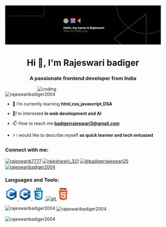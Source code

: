 ![logo](https://github.com/rajeswaribadiger2004/rajeswaribadiger2004/blob/main/rajeswaribanner.png)
<h1 align="center">Hi 👋, I'm Rajeswari badiger</h1>
<h3 align="center">A passionate frontend developer from India</h3>

<img align="right" alt="coding" width="400" src="https://user-images.githubusercontent.com/55389276/140866485-8fb1c876-9a8f-4d6a-98dc-08c4981eaf70.gif">

<p align="left"> <img src="https://komarev.com/ghpvc/?username=rajeswaribadiger2004&label=Profile%20views&color=0e75b6&style=flat" alt="rajeswaribadiger2004" /> </p>

- 🌱 I’m currently learning **html,css,javascript,DSA**

- 💬I'm interested **in web development and AI**

- 📫 How to reach me **badigerrajeswari3@gmail.com**

- ⚡ i would like to describe myself **as quick learner and tech entusiast**

<h3 align="left">Connect with me:</h3>
<p align="left">
<a href="https://twitter.com/rajeswarib7777" target="blank"><img align="center" src="https://raw.githubusercontent.com/rahuldkjain/github-profile-readme-generator/master/src/images/icons/Social/twitter.svg" alt="rajeswarib7777" height="30" width="40" /></a>
<a href="https://instagram.com/rajeshwarii_321" target="blank"><img align="center" src="https://raw.githubusercontent.com/rahuldkjain/github-profile-readme-generator/master/src/images/icons/Social/instagram.svg" alt="rajeshwarii_321" height="30" width="40" /></a>
<a href="https://medium.com/@badigerrajeswari25" target="blank"><img align="center" src="https://raw.githubusercontent.com/rahuldkjain/github-profile-readme-generator/master/src/images/icons/Social/medium.svg" alt="@badigerrajeswari25" height="30" width="40" /></a>
<a href="https://www.leetcode.com/rajeswaribadiger2004" target="blank"><img align="center" src="https://raw.githubusercontent.com/rahuldkjain/github-profile-readme-generator/master/src/images/icons/Social/leet-code.svg" alt="rajeswaribadiger2004" height="30" width="40" /></a>
</p>

<h3 align="left">Languages and Tools:</h3>
<p align="left"> <a href="https://www.cprogramming.com/" target="_blank" rel="noreferrer"> <img src="https://raw.githubusercontent.com/devicons/devicon/master/icons/c/c-original.svg" alt="c" width="40" height="40"/> </a> <a href="https://www.w3schools.com/cpp/" target="_blank" rel="noreferrer"> <img src="https://raw.githubusercontent.com/devicons/devicon/master/icons/cplusplus/cplusplus-original.svg" alt="cplusplus" width="40" height="40"/> </a> <a href="https://www.w3schools.com/css/" target="_blank" rel="noreferrer"> <img src="https://raw.githubusercontent.com/devicons/devicon/master/icons/css3/css3-original-wordmark.svg" alt="css3" width="40" height="40"/> </a> <a href="https://git-scm.com/" target="_blank" rel="noreferrer"> <img src="https://www.vectorlogo.zone/logos/git-scm/git-scm-icon.svg" alt="git" width="40" height="40"/> </a> <a href="https://www.w3.org/html/" target="_blank" rel="noreferrer"> <img src="https://raw.githubusercontent.com/devicons/devicon/master/icons/html5/html5-original-wordmark.svg" alt="html5" width="40" height="40"/> </a> </p>

<p><img align="left" src="https://github-readme-stats.vercel.app/api/top-langs?username=rajeswaribadiger2004&show_icons=true&locale=en&layout=compact" alt="rajeswaribadiger2004" /></p>

<p>&nbsp;<img align="center" src="https://github-readme-stats.vercel.app/api?username=rajeswaribadiger2004&show_icons=true&locale=en" alt="rajeswaribadiger2004" /></p>

<p><img align="center" src="https://github-readme-streak-stats.herokuapp.com/?user=rajeswaribadiger2004&" alt="rajeswaribadiger2004" /></p>
